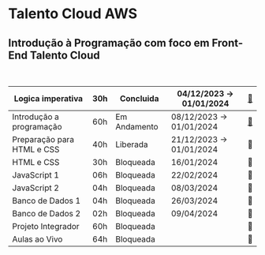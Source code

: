 # Talento Cloud AWS

## Introdução à Programação com foco em Front-End   Talento Cloud     
<BR>

| Logica imperativa | 30h | Concluida | 04/12/2023 → 01/01/2024 | [📁](https://github.com/PaulaSena/CloudAWS/tree/main/Grade/ConteudoCurso/Logica%20imperativa) |
| --- | --- | --- | --- | --- |
| Introdução a programação | 60h | Em Andamento | 08/12/2023 → 01/01/2024 | [📁](https://github.com/PaulaSena/CloudAWS/tree/main/Grade/ConteudoCurso/Introdu%C3%A7%C3%A3o%20a%20programa%C3%A7%C3%A3o) |
| Preparação para HTML e CSS | 40h | Liberada | 21/12/2023 → 01/01/2024 | 📁|
| HTML e CSS | 30h | Bloqueada | 16/01/2024  | 📁|
| JavaScript 1 | 06h | Bloqueada | 22/02/2024  | 📁 |
| JavaScript 2 | 04h | Bloqueada | 08/03/2024  |📁 |
| Banco de Dados 1 | 04h | Bloqueada | 26/03/2024  | 📁 |
| Banco de Dados 2 | 02h | Bloqueada | 09/04/2024  |📁 |
| Projeto Integrador | 60h | Bloqueada |  | 📁 |
| Aulas ao Vivo | 64h | Bloqueada |  | 📁 |
